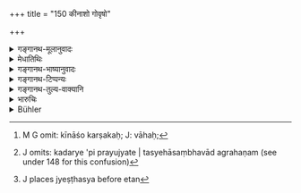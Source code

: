 +++
title = "150 कीनाशो गोवृषो"

+++

<details><summary>गङ्गानथ-मूलानुवादः</summary>

The ploughman, the breeding bull, the conveyance, the ornament, and the house shall be given as the ‘preferential share’ to the Brāhmaṇa, as also one principal share.—(150)
</details>

<details><summary>मेधातिथिः</summary>

**कीनाशो** कर्षकः,[^४२९] कदर्ये ऽपि प्रयुज्यते । तस्येहासंभवाद् अग्रहणम्[^४३०] । तथा च मन्त्रः- "इन्द्र आसीत् सीरपतिः, कीनाशा आसन् मरुतः, यथा सुतं कीनाशा अभियन्तु वाहैः" (च्ड़्। अव् ६.३०.१) इति । **यानं** गन्त्र्यादिः । **अलंकारः** पितृधृताङ्गुलीयकादिः । **वेश्म** प्रधानम् । **एकांशश् च** यावन्तो ऽंशास् तत एकः प्रधानभूतस् तस्य दातव्यः । एतन् मध्यकाद् उद्धृत्य ज्येष्ठस्य[^४३१] शिष्टं वक्ष्यमाणकल्पनया विभजनीयम् ॥ ९.१५० ॥


[^४३१]:
     J places jyeṣṭhasya before etan


[^४३०]:
     J omits: kadarye 'pi prayujyate | tasyehāsaṃbhavād agrahaṇam (see under 148 for this confusion)


[^४२९]:
     M G omit: kīnāśo karṣakaḥ; J: vāhaḥ;
</details>

<details><summary>गङ्गानथ-भाष्यानुवादः</summary>

‘*Kīnāśa*,’ ‘*ploughman*’,—the slave who tills the soil. Says the
*mantra text*—‘*Indra āsīt surapatiḥ, kīnāśā āsan-marutaḥ, yathāsutam
kīnāśā abhiyantu vāhaiḥ*’

‘*Conveyance*’ — cart and the rest.

‘*Ornament*’— the ring or some such ornament worn by the father.

‘*House*’— the principal apartment.

‘*One principal share*’;—among the several shares into which the property may be divided, the most important of these shall go to the
*Brāhmaṇa* son.

All this should be set aside as the ‘preferential share’ for the ‘eldest’ son, and the rest of the property should be divided according to the rule going to be laid down.—(150)
</details>

<details><summary>गङ्गानथ-टिप्पन्यः</summary>

‘*Ekāṃśaśca pradhānataḥ*’, ‘one most excellent share’ (Medhātithi and Kullūka);—‘one share consisting of the best part of the- property’ (Nārāyaṇa and Nandana);—‘one share, because of his being the chief person’ (Rāghavananda).

This verse is quoted in *Vivādaratnākara* (p. 527), which adds the following notes:—‘*Kīnāśa*’ is the ploughman—‘*yānam*’, the horse and the rest;—thus the meaning is that the son of the Brāhmaṇa mother should, receive the plough man the cow, the bull, the conveyance, the ornament and the house; and among the ‘three shares’ of the inheritance to which he is entitled, one should be made specially important by containing the most important and the most valuable things;—the cow and bull etc. are to be given only if it be possible to do so.
</details>

<details><summary>गङ्गानथ-तुल्य-वाक्यानि</summary>

**(verses 9.149-157)  
**

See Comparative notes for [Verse 9.149].
</details>

<details><summary>भारुचिः</summary>

**कीनाशः** कर्षकः । तथा च मन्त्रः "इन्द्र आसीत् सीरपतिः शतक्रतुः, कीनाशा आसन् मरुतस् सुदानवः" इति । **गोवृषस्** सेक्ता गवाम् । **यानं** गन्त्र्यादि । **अलंकारश् च** पित्र्याङ्गुलीयकादि । एवं **वेश्म** । एकश् चांशो यः प्राधान्येन लक्ष्यते । एतद् **विप्रस्योद्धारिकम्** । एतद् उद्धृत्य मध्यकात् शिष्टस्यांशविभागो येन न्यायेन सो ऽयम् उच्यते ॥ ९.१५० ॥
</details>

<details><summary>Bühler</summary>

150	The (slave) who tills (the field), the bull kept for impregnating cows, the vehicle, the ornaments, and the house shall be given as an additional portion to the Brahmana (son), and one most excellent share.
</details>

